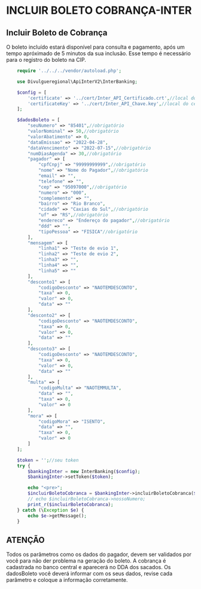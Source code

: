 # INCLUIR BOLETO COBRANÇA-INTER

## Incluir Boleto de Cobrança
O boleto incluído estará disponível para consulta e pagamento, após um tempo apróximado de 5 minutos da sua inclusão. Esse tempo é necessário para o registro do boleto na CIP.

```php
    require '../../../vendor/autoload.php';

    use Divulgueregional\ApiInterV2\InterBanking;

    $config = [
        'certificate' => '../cert/Inter_API_Certificado.crt',//local do certificado crt
        'certificateKey' => '../cert/Inter_API_Chave.key',//local do certificado key
    ];

    $dadosBoleto = [
        "seuNumero" => "85401",//obrigatório
        "valorNominal" => 50,//obrigatório
        "valorAbatimento" => 0,
        "dataEmissao" => "2022-04-28",
        "dataVencimento" => "2022-07-15",//obrigatório
        "numDiasAgenda" => 30,//obrigatório
        "pagador" => [
            "cpfCnpj" => "99999999999",//obrigatório
            "nome" => "Nome do Pagador",//obrigatório
            "email" => "",
            "telefone" => "",
            "cep" => "95097000",//obrigatório
            "numero" => "000",
            "complemento" => "",
            "bairro" => "Rio Branco",
            "cidade" => "Caxias do Sul",//obrigatório
            "uf" => "RS",//obrigatório
            "endereco" => "Endereço do pagador",//obrigatório
            "ddd" => "",
            "tipoPessoa" => "FISICA"//obrigatório
        ],
        "mensagem" => [
            "linha1" => "Teste de evio 1",
            "linha2" => "Teste de evio 2",
            "linha3" => "",
            "linha4" => "",
            "linha5" => ""
        ],
        "desconto1" => [
            "codigoDesconto" => "NAOTEMDESCONTO",
            "taxa" => 0,
            "valor" => 0,
            "data" => ""
        ],
        "desconto2" => [
            "codigoDesconto" => "NAOTEMDESCONTO",
            "taxa" => 0,
            "valor" => 0,
            "data" => ""
        ],
        "desconto3" => [
            "codigoDesconto" => "NAOTEMDESCONTO",
            "taxa" => 0,
            "valor" => 0,
            "data" => ""
        ],
        "multa" => [
            "codigoMulta" => "NAOTEMMULTA",
            "data" => "",
            "taxa" => 0,
            "valor" => 0
        ],
        "mora" => [
            "codigoMora" => "ISENTO",
            "data" => "",
            "taxa" => 0,
            "valor" => 0
        ]
    ];

    $token = '';//seu token
    try {
        $bankingInter = new InterBanking($config);
        $bankingInter->setToken($token);

        echo "<pre>";
        $incluirBoletoCobranca = $bankingInter->incluirBoletoCobranca($dadosBoleto);
        // echo $incluirBoletoCobranca->nossoNumero;
        print_r($incluirBoletoCobranca);
    } catch (\Exception $e) {
        echo $e->getMessage();
    }
```

## ATENÇÃO
Todos os parâmetros como os dados do pagador, devem ser validados por você para não der problema na geração do boleto. A cobrança é cadastrada no banco central e aparecerá no DDA dos sacados. Os dadosBoleto você deverá informar com os seus dados, revise cada parâmetro e coloque a informação corretamente.